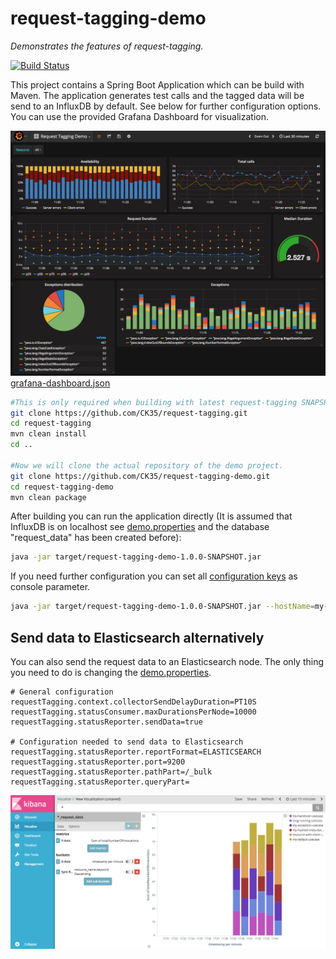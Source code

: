 # request-tagging-demo

*Demonstrates the features of request-tagging.*

[![Build Status](https://travis-ci.org/CK35/request-tagging.svg?branch=master)](https://travis-ci.org/CK35/request-tagging)

This project contains a Spring Boot Application which can be build with Maven. The application generates test calls and the 
tagged data will be send to an InfluxDB by default. See below for further configuration options. You can use the provided
Grafana Dashboard for visualization.

![Example Grafana Dashboard](grafana-dashboard.png)
[grafana-dashboard.json](grafana-dashboard.json)

 
```bash
#This is only required when building with latest request-tagging SNAPSHOT version.
git clone https://github.com/CK35/request-tagging.git
cd request-tagging
mvn clean install
cd ..

#Now we will clone the actual repository of the demo project.
git clone https://github.com/CK35/request-tagging-demo.git
cd request-tagging-demo
mvn clean package
```

After building you can run the application directly (It is assumed that InfluxDB is on localhost see [demo.properties](src/main/resources/demo.properties) and the database "request_data" has been created before):
```bash
java -jar target/request-tagging-demo-1.0.0-SNAPSHOT.jar
```

If you need further configuration you can set all [configuration keys](https://github.com/CK35/request-tagging/blob/master/core/src/main/java/de/ck35/monitoring/request/tagging/core/RequestTaggingContextConfigurer.java#L16) as console parameter.
```bash
java -jar target/request-tagging-demo-1.0.0-SNAPSHOT.jar --hostName=my-influx-host
```

## Send data to Elasticsearch alternatively
You can also send the request data to an Elasticsearch node. The only thing you need to do is changing the [demo.properties](src/main/resources/demo.properties).
```properties
# General configuration
requestTagging.context.collectorSendDelayDuration=PT10S
requestTagging.statusConsumer.maxDurationsPerNode=10000
requestTagging.statusReporter.sendData=true

# Configuration needed to send data to Elasticsearch
requestTagging.statusReporter.reportFormat=ELASTICSEARCH
requestTagging.statusReporter.port=9200
requestTagging.statusReporter.pathPart=/_bulk
requestTagging.statusReporter.queryPart=
```
![elasticsearch-example](elasticsearch-example.png)